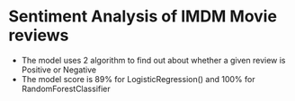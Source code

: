 # Sentiment Analysis of IMDM Movie reviews
* The model uses 2 algorithm to find out about whether a given review is Positive or Negative
* The model score is 89% for LogisticRegression() and 100% for RandomForestClassifier 
